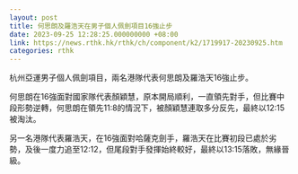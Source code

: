 ```yaml
---
layout: post
title: 何思朗及羅浩天在男子個人佩劍項目16強止步
date: 2023-09-25 12:28:25.000000000 +08:00
link: https://news.rthk.hk/rthk/ch/component/k2/1719917-20230925.htm
categories: rthk
---
```


杭州亞運男子個人佩劍項目，兩名港隊代表何思朗及羅浩天16強止步。

何思朗在16強面對國家隊代表顏穎慧，原本開局順利，一直領先對手，但比賽中段形勢逆轉，何思朗在領先11:8的情況下，被顏穎慧連取多分反先，最終以12:15被淘汰。

另一名港隊代表羅浩天，在16強面對哈薩克劍手，羅浩天在比賽初段已處於劣勢，及後一度力追至12:12，但尾段對手發揮始終較好，最終以13:15落敗，無緣晉級。
